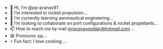 - 👋 Hi, I’m @pp-pranav81
- 👀 I’m interested in rocket propulsion...
- 🌱 I’m currently learning aeronautical engineering...
- 💞️ I’m looking to collaborate on port configurations & rocket propellants...
- 📫 How to reach me by mail mrpranavpotdar@hotmail.com ...
- 😄 Pronouns: pp...
- ⚡ Fun fact: I love cooking ...

<!---
pp-pranav81/pp-pranav81 is a ✨ special ✨ repository because its `README.md` (this file) appears on your GitHub profile.
You can click the Preview link to take a look at your changes.
--->
